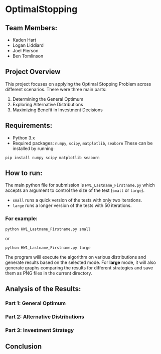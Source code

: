# OptimalStopping

## Team Members:
* Kaden Hart
* Logan Liddiard
* Joel Pierson
* Ben Tomlinson

## Project Overview

This project focuses on applying the Optimal Stopping Problem across different scenarios. There were three main parts:
1. Determining the General Optimum
2. Exploring Alternative Distributions
3. Maximizing Benefit in Investment Decisions

## Requirements:

* Python 3.x
* Required packages: `numpy`, `scipy`, `matplotlib`, `seaborn`
These can be installed by running:
```
pip install numpy scipy matplotlib seaborn
```

## How to run:

The main python file for submission is `HW1_Lastname_Firstname.py` which accepts an argument to control the size of the test (`small` or `large`).

* `small` runs a quick version of the tests with only two iterations.
* `large` runs a longer version of the tests with 50 iterations.

### For example:
```
python HW1_Lastname_Firstname.py small
```
or
```
python HW1_Lastname_Firstname.py large
```

The program wilil execute the algorithm on various distributions and generate results based on the selected mode. For **large** mode, it will also generate graphs comparing the results for different strategies and save them as PNG files in the current directory.

## Analysis of the Results:

### Part 1: General Optimum

### Part 2: Alternative Distributions

### Part 3: Investment Strategy


## Conclusion

